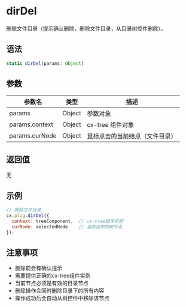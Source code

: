 # dirDel

删除文件目录（提示确认删除，删除文件目录，从目录树控件删除）。

## 语法

```javascript
static dirDel(params: Object)
```

## 参数

| 参数名 | 类型 | 描述 |
|--------|------|------|
| params | Object | 参数对象 |
| params.context | Object | cx-tree 组件对象 |
| params.curNode | Object | 鼠标点击的当前结点（文件目录）|

## 返回值

无

## 示例

```javascript
// 删除文件目录
cx.plug.dirDel({
  context: treeComponent,  // cx-tree组件实例
  curNode: selectedNode    // 当前选中的树节点
});
```

## 注意事项

- 删除前会有确认提示
- 需要提供正确的cx-tree组件实例
- 当前节点必须是有效的目录节点
- 删除操作会同时删除目录下的所有内容
- 操作成功后会自动从树控件中移除该节点 